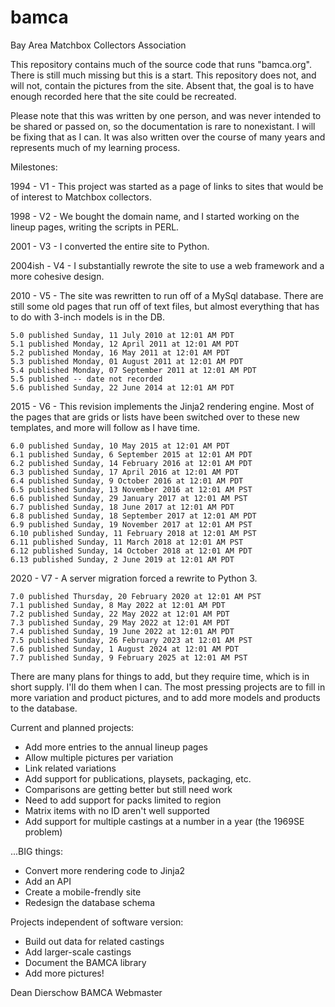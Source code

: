 bamca
=====

Bay Area Matchbox Collectors Association

This repository contains much of the source code that runs "bamca.org".
There is still much missing but this is a start.  This repository
does not, and will not, contain the pictures from the site.
Absent that, the goal is to have enough recorded here that the
site could be recreated.

Please note that this was written by one person, and was never
intended to be shared or passed on, so the documentation is rare
to nonexistant.  I will be fixing that as I can.  It was also
written over the course of many years and represents much of my
learning process.

Milestones:

1994 - V1 - This project was started as a page of links to sites
that would be of interest to Matchbox collectors.

1998 - V2 - We bought the domain name, and I started working on the
lineup pages, writing the scripts in PERL.

2001 - V3 - I converted the entire site to Python.

2004ish - V4 - I substantially rewrote the site to use a web framework
and a more cohesive design.

2010 - V5 - The site was rewritten to run off of a MySql database.
There are still some old pages that run off of text files, but
almost everything that has to do with 3-inch models is in the DB.

    5.0 published Sunday, 11 July 2010 at 12:01 AM PDT
    5.1 published Monday, 12 April 2011 at 12:01 AM PDT
    5.2 published Monday, 16 May 2011 at 12:01 AM PDT
    5.3 published Monday, 01 August 2011 at 12:01 AM PDT
    5.4 published Monday, 07 September 2011 at 12:01 AM PDT
    5.5 published -- date not recorded
    5.6 published Sunday, 22 June 2014 at 12:01 AM PDT

2015 - V6 - This revision implements the Jinja2 rendering engine.
Most of the pages that are grids or lists have been switched over
to these new templates, and more will follow as I have time.

    6.0 published Sunday, 10 May 2015 at 12:01 AM PDT
    6.1 published Sunday, 6 September 2015 at 12:01 AM PDT
    6.2 published Sunday, 14 February 2016 at 12:01 AM PDT
    6.3 published Sunday, 17 April 2016 at 12:01 AM PDT
    6.4 published Sunday, 9 October 2016 at 12:01 AM PDT
    6.5 published Sunday, 13 November 2016 at 12:01 AM PST
    6.6 published Sunday, 29 January 2017 at 12:01 AM PST
    6.7 published Sunday, 18 June 2017 at 12:01 AM PDT
    6.8 published Sunday, 18 September 2017 at 12:01 AM PDT
    6.9 published Sunday, 19 November 2017 at 12:01 AM PST
    6.10 published Sunday, 11 February 2018 at 12:01 AM PST
    6.11 published Sunday, 11 March 2018 at 12:01 AM PST
    6.12 published Sunday, 14 October 2018 at 12:01 AM PDT
    6.13 published Sunday, 2 June 2019 at 12:01 AM PDT

2020 - V7 - A server migration forced a rewrite to Python 3.

    7.0 published Thursday, 20 February 2020 at 12:01 AM PST
    7.1 published Sunday, 8 May 2022 at 12:01 AM PDT
    7.2 published Sunday, 22 May 2022 at 12:01 AM PDT
    7.3 published Sunday, 29 May 2022 at 12:01 AM PDT
    7.4 published Sunday, 19 June 2022 at 12:01 AM PDT
    7.5 published Sunday, 26 February 2023 at 12:01 AM PST
    7.6 published Sunday, 1 August 2024 at 12:01 AM PDT
    7.7 published Sunday, 9 February 2025 at 12:01 AM PST


There are many plans for things to add, but they require time, which
is in short supply.  I'll do them when I can.  The most pressing
projects are to fill in more variation and product pictures, and
to add more models and products to the database.

Current and planned projects:

   * Add more entries to the annual lineup pages
   * Allow multiple pictures per variation
   * Link related variations
   * Add support for publications, playsets, packaging, etc.
   * Comparisons are getting better but still need work
   * Need to add support for packs limited to region
   * Matrix items with no ID aren't well supported
   * Add support for multiple castings at a number in a year (the 1969SE problem)

...BIG things:

   * Convert more rendering code to Jinja2
   * Add an API
   * Create a mobile-frendly site
   * Redesign the database schema

Projects independent of software version:

   * Build out data for related castings
   * Add larger-scale castings
   * Document the BAMCA library
   * Add more pictures!


Dean Dierschow
BAMCA Webmaster
